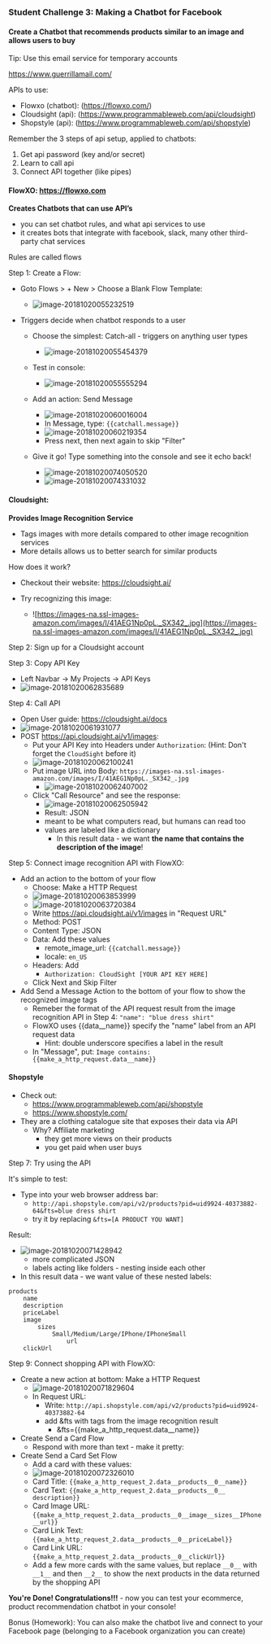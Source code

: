 ### Student Challenge 3: Making a Chatbot for Facebook

#### Create a Chatbot that recommends products similar to an image and allows users to buy



Tip: Use this email service for temporary accounts

https://www.guerrillamail.com/



APIs to use:

- Flowxo (chatbot): (https://flowxo.com/)
- Cloudsight (api): (https://www.programmableweb.com/api/cloudsight)
- Shopstyle (api): (https://www.programmableweb.com/api/shopstyle)



Remember the 3 steps of api setup, applied to chatbots:

1. Get api password (key and/or secret)
2. Learn to call api
3. Connect API together (like pipes)



#### FlowXO: https://flowxo.com

**Creates Chatbots that can use API’s**

- you can set chatbot rules, and what api services to use
- it creates bots that integrate with facebook, slack, many other third-party chat services

Rules are called flows

Step 1: Create a Flow:

- Goto Flows > + New > Choose a Blank Flow Template:

  -  ![image-20181020055232519](images/image-20181020055232519.png)
- Triggers decide when chatbot responds to a user
  - Choose the simplest: Catch-all - triggers on anything user types

    - ![image-20181020055454379](images/image-20181020055454379.png)
  - Test in console:

    - ![image-20181020055555294](images/image-20181020055555294.png)
  - Add an action: Send Message
    - ![image-20181020060016004](images/image-20181020060016004.png)
    - In Message, type: `{{catchall.message}}`
    - ![image-20181020060219354](images/image-20181020060219354.png)
    - Press next, then next again to skip "Filter"
  - Give it go! Type something into the console and see it echo back!
    - ![image-20181020074050520](images/image-20181020074050520.png)
    - ![image-20181020074331032](images/image-20181020074331032.png)
#### Cloudsight:
**Provides Image Recognition Service**
- Tags images with more details compared to other image recognition services
- More details allows us to better search for similar products

How does it work?

- Checkout their website:  https://cloudsight.ai/

- Try recognizing this image:
  - ![https://images-na.ssl-images-amazon.com/images/I/41AEG1Np0pL._SX342_.jpg](https://images-na.ssl-images-amazon.com/images/I/41AEG1Np0pL._SX342_.jpg)


Step 2: Sign up for a Cloudsight account

Step 3: Copy API Key
- Left Navbar -> My Projects -> API Keys
- ![image-20181020062835689](images/image-20181020062835689.png)

Step 4: Call API
- Open User guide: https://cloudsight.ai/docs
- ![image-20181020061931077](images/image-20181020061931077.png)
- POST https://api.cloudsight.ai/v1/images:
  - Put your API Key into Headers under `Authorization`: (Hint: Don't forget the `CloudSight` before it)
  - ![image-20181020062100241](images/image-20181020062100241.png)
  - Put image URL into Body: `https://images-na.ssl-images-amazon.com/images/I/41AEG1Np0pL._SX342_.jpg`
    - ![image-20181020062407002](images/image-20181020062407002.png)
  - Click "Call Resource" and see the response:
    - ![image-20181020062505942](images/image-20181020062505942.png)
    - Result: JSON
	- meant to be what computers read, but humans can read too
  	- values are labeled like a dictionary
    	- In this result data - we want **the name that contains the description of the image**!

Step 5: Connect image recognition API with FlowXO:

- Add an action to the bottom of your flow
  - Choose: Make a HTTP Request
  - ![image-20181020063853999](images/image-20181020063853999.png)
  - ![image-20181020063720384](images/image-20181020063720384.png)
  - Write https://api.cloudsight.ai/v1/images in "Request URL"
  - Method: POST
  - Content Type: JSON
  - Data: Add these values
    - remote_image_url: `{{catchall.message}}`
    - locale: `en_US`
  - Headers: Add
    - `Authorization: CloudSight [YOUR API KEY HERE]`
  - Click Next and Skip Filter
- Add Send a Message Action to the bottom of your flow to show the recognized image tags
  - Remeber the format of the API request result from the image recognition API in Step 4:
    		`"name": "blue dress shirt"`
  - FlowXO uses {{data__name}} specify the "name" label from an API request data
    - Hint: double underscore specifies a label in the result
  - In "Message", put: `Image contains: {{make_a_http_request.data__name}}`

#### Shopstyle
- Check out:
  - https://www.programmableweb.com/api/shopstyle
  - https://www.shopstyle.com/
- They are a clothing catalogue site that exposes their data via API
   - Why? Affiliate marketing
      - they get more views on their products
      - you get paid when user buys

Step 7: Try using the API

It's simple to test:

- Type into your web browser address bar:
  - `http://api.shopstyle.com/api/v2/products?pid=uid9924-40373882-64&fts=blue dress shirt`
  - try it by replacing `&fts=[A PRODUCT YOU WANT]`

Result:

- ![image-20181020071428942](images/image-20181020071428942.png)
  - more complicated JSON
  - labels acting like folders - nesting inside each other
- In this result data - we want value of these nested labels:

```
products
	name
	description
	priceLabel
	image
		sizes
			Small/Medium/Large/IPhone/IPhoneSmall
				url
	clickUrl
```


Step 9: Connect shopping API with FlowXO:
- Create a new action at bottom: Make a HTTP Request
  - ![image-20181020071829604](images/image-20181020071829604.png)
  - In Request URL:
    - Write: `http://api.shopstyle.com/api/v2/products?pid=uid9924-40373882-64`
    - add &fts with tags from the image recognition result
      - &fts={{make_a_http_request.data__name}}
- Create Send a Card Flow
  - Respond with more than text - make it pretty:
- Create Send a Card Set Flow
  - Add a card with these values:
  - ![image-20181020072326010](images/image-20181020072326010.png)
  - Card Title: `{{make_a_http_request_2.data__products__0__name}}`
  - Card Text: `{{make_a_http_request_2.data__products__0__ description}}`
  - Card Image URL: `{{make_a_http_request_2.data__products__0__image__sizes__IPhone__url}}`
  - Card Link Text: `{{make_a_http_request_2.data__products__0__priceLabel}}`
  - Card Link URL: `{{make_a_http_request_2.data__products__0__clickUrl}}`
  - Add a few more cards with the same values, but replace `__0__`  with `__1__` and then `__2__` to show the next products in the data returned by the shopping API

**You're Done! Congratulations!!!** - now you can test your ecommerce, product recommendation chatbot in your console!

Bonus (Homework): You can also make the chatbot live and connect to your Facebook page (belonging to a Facebook organization you can create)

